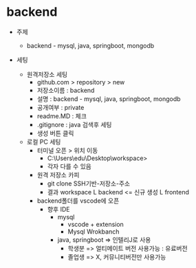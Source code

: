 # backend
- 주제
    - backend - mysql, java, springboot, mongodb

- 세팅
    - 원격저장소 세팅
        - github.com > repository > new
        - 저장소이름 : backend
        - 설명 : backend - mysql, java, springboot, mongodb
        - 공개여부 : private
        - readme.MD : 체크
        - .gitignore : java 검색후 세팅
        - 생성 버튼 클릭
    - 로컬 PC 세팅
        - 터미널 오픈 > 위치 이동
            - C:\Users\edu\Desktop\workspace>
            - 각자 다를 수 있음
        - 원격 저장소 카피
            - git clone SSH기반-저장소-주소
            - 결과
                workspace
                L backend <= 신규 생성
                L frontend
        - backend폴더를 vscode에 오픈 
            - 향후 IDE
                - mysql
                    - vscode + extension
                    - Mysql Wrokbanch
                - java, springboot => 인텔리J로 사용
                    - 학생분 => 얼티메이트 버전 사용가능 : 유료버전
                    - 졸업생 => X, 커뮤니티버전만 사용가능
